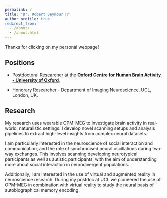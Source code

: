 ```yaml
---
permalink: /
title: "Dr. Robert Seymour 🧠"
author_profile: true
redirect_from: 
  - /about/
  - /about.html
---
```


Thanks for clicking on my personal webpage!

## Positions 

- Postdoctoral Researcher at the **[Oxford Centre for Human Brain Activity - University of Oxford]([https://www.fil.ion.ucl.ac.uk/](https://www.win.ox.ac.uk/about/our-locations/OHBA))**, 

- Honorary Researcher - Department of Imaging Neuroscience, UCL, London, UK.

## Research
My research uses wearable OPM-MEG to investigate brain activity in real-world, naturalistic settings. I develop novel scanning setups and analysis pipelines to extract high-level insights from complex neural datasets.

I am particularly interested in the neuroscience of social interaction and communication, and the role of synchronised neural oscillations during two-way exchanges. This involves scanning developing neurotypical participants as well as autistic participants, with the aim of understanding more about social interaction in neurodivergent populations. 

Additionally, I am interested in the use of virtual and augmented reality in neuroscience research. During my postdoc at UCL we pioneered the use of OPM-MEG in combination with virtual reality to study the neural basis of autobiographical memory encoding.